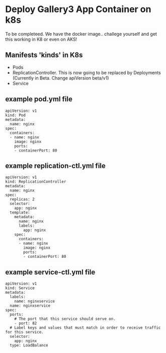 # Deploy Gallery3 App Container on k8s

To be completeed. We have the docker image.. challege yourself and get this working in K8 or even on AKS!

## Manifests 'kinds' in K8s
- Pods
- ReplicationController. This is now going to be replaced by Deployments (Currently in Beta. Change apiVersion beta/v1)
- Service

## example pod.yml file
```
apiVersion: v1
kind: Pod
metadata:
  name: nginx
spec:
  containers:
  - name: nginx
    image: nginx
    ports:
    - containerPort: 80
```

## example replication-ctl.yml file
```
apiVersion: v1
kind: ReplicationController
metadata:
  name: nginx
spec:
  replicas: 2
  selector:
    app: nginx
  template:
    metadata:
      name: nginx
      labels:
        app: nginx
    spec:
      containers:
      - name: nginx
        image: nginx
        ports:
        - containerPort: 80
```

## example service-ctl.yml file
```
apiVersion: v1
kind: Service
metadata:
  labels:
    name: nginxservice
  name: nginxservice
spec:
  ports:
    # The port that this service should serve on.
    - port: 82
  # Label keys and values that must match in order to receive traffic for this service.
  selector:
    app: nginx
  type: LoadBalance
```
